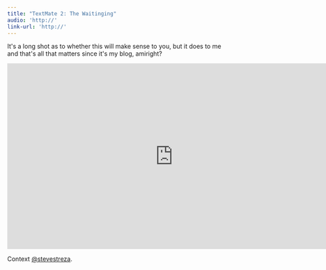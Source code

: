 ```yaml
---
title: "TextMate 2: The Waitinging"
audio: 'http://'
link-url: 'http://'
---
```

<p>It's a long shot as to whether this will make sense to you, but it does to me and that's all that matters since it's my blog, amiright?</p>
<p><iframe src="http://player.vimeo.com/video/33562584?portrait=0" width="759" height="427" frameborder="0" webkitAllowFullScreen mozallowfullscreen allowFullScreen></iframe></p>
<p>Context <a href="https://twitter.com/SteveStreza/status/146329349270937600">@stevestreza</a>.</p>
